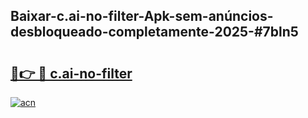 ## Baixar-c.ai-no-filter-Apk-sem-anúncios-desbloqueado-completamente-2025-#7bln5

# <h2><a href="https://ainizakaria.my?title=c.ai-no-filter&ref=20M">🔗👉 🔴 c.ai-no-filter</a></h2>

[![acn](https://github.com/user-attachments/assets/0f9c940e-d8b0-45ae-aac7-cd30a18b3e1c)](https://ainizakaria.my?title=c.ai-no-filter&ref=20M)

